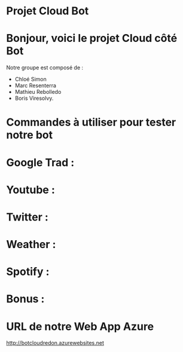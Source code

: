 # Projet Cloud Bot
  
 # Bonjour, voici le projet Cloud côté Bot
 Notre groupe est composé de :
 - Chloé Simon
 - Marc Resenterra	
 - Mathieu Rebolledo	 
 - Boris Viresolvy.


# Commandes à utiliser pour tester notre bot
# Google Trad : 
# Youtube : 
# Twitter : 
# Weather :
# Spotify :
# Bonus : 


# URL de notre Web App Azure 
http://botcloudredon.azurewebsites.net



